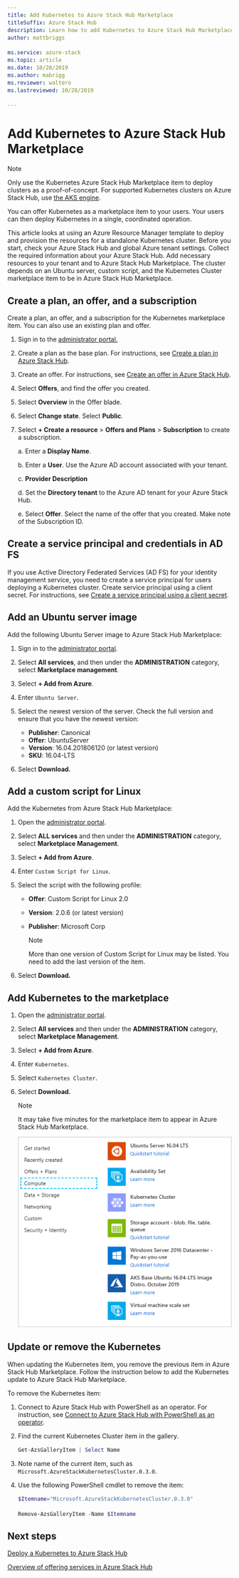 ```yaml
---
title: Add Kubernetes to Azure Stack Hub Marketplace
titleSuffix: Azure Stack Hub
description: Learn how to add Kubernetes to Azure Stack Hub Marketplace.
author: mattbriggs

ms.service: azure-stack
ms.topic: article
ms.date: 10/28/2019
ms.author: mabrigg
ms.reviewer: waltero
ms.lastreviewed: 10/28/2019

---
```


# Add Kubernetes to Azure Stack Hub Marketplace

> [!note]  
> Only use the Kubernetes Azure Stack Hub Marketplace item to deploy clusters as a proof-of-concept. For supported Kubernetes clusters on Azure Stack Hub, use [the AKS engine](azure-stack-aks-engine.md).

You can offer Kubernetes as a marketplace item to your users. Your users can then deploy Kubernetes in a single, coordinated operation.

This article looks at using an Azure Resource Manager template to deploy and provision the resources for a standalone Kubernetes cluster. Before you start, check your Azure Stack Hub and global Azure tenant settings. Collect the required information about your Azure Stack Hub. Add necessary resources to your tenant and to Azure Stack Hub Marketplace. The cluster depends on an Ubuntu server, custom script, and the Kubernetes Cluster marketplace item to be in Azure Stack Hub Marketplace.

## Create a plan, an offer, and a subscription

Create a plan, an offer, and a subscription for the Kubernetes marketplace item. You can also use an existing plan and offer.

1. Sign in to the [administrator portal.](https://adminportal.local.azurestack.external)

1. Create a plan as the base plan. For instructions, see [Create a plan in Azure Stack Hub](azure-stack-create-plan.md).

1. Create an offer. For instructions, see [Create an offer in Azure Stack Hub](azure-stack-create-offer.md).

1. Select **Offers**, and find the offer you created.

1. Select **Overview** in the Offer blade.

1. Select **Change state**. Select **Public**.

1. Select **+ Create a resource** > **Offers and Plans** > **Subscription** to create a subscription.

    a. Enter a **Display Name**.

    b. Enter a **User**. Use the Azure AD account associated with your tenant.

    c. **Provider Description**

    d. Set the **Directory tenant** to the Azure AD tenant for your Azure Stack Hub. 

    e. Select **Offer**. Select the name of the offer that you created. Make note of the Subscription ID.

## Create a service principal and credentials in AD FS

If you use Active Directory Federated Services (AD FS) for your identity management service, you need to create a service principal for users deploying a Kubernetes cluster. Create service principal using a client secret. For instructions, see [Create a service principal using a client secret](azure-stack-create-service-principals.md#create-a-service-principal-that-uses-client-secret-credentials).

## Add an Ubuntu server image

Add the following Ubuntu Server image to Azure Stack Hub Marketplace:

1. Sign in to the [administrator portal](https://adminportal.local.azurestack.external).

1. Select **All services**, and then under the **ADMINISTRATION** category, select **Marketplace management**.

1. Select **+ Add from Azure**.

1. Enter `Ubuntu Server`.

1. Select the newest version of the server. Check the full version and ensure that you have the newest version:
    - **Publisher**: Canonical
    - **Offer**: UbuntuServer
    - **Version**: 16.04.201806120 (or latest version)
    - **SKU**: 16.04-LTS

1. Select **Download.**

## Add a custom script for Linux

Add the Kubernetes from Azure Stack Hub Marketplace:

1. Open the [administrator portal](https://adminportal.local.azurestack.external).

1. Select **ALL services** and then under the **ADMINISTRATION** category, select **Marketplace Management**.

1. Select **+ Add from Azure**.

1. Enter `Custom Script for Linux`.

1. Select the script with the following profile:
   - **Offer**: Custom Script for Linux 2.0
   - **Version**: 2.0.6 (or latest version)
   - **Publisher**: Microsoft Corp

     > [!Note]  
     > More than one version of Custom Script for Linux may be listed. You need to add the last version of the item.

1. Select **Download.**

## Add Kubernetes to the marketplace

1. Open the [administrator portal](https://adminportal.local.azurestack.external).

1. Select **All services** and then under the **ADMINISTRATION** category, select **Marketplace Management**.

1. Select **+ Add from Azure**.

1. Enter `Kubernetes`.

1. Select `Kubernetes Cluster`.

1. Select **Download.**

    > [!note]  
    > It may take five minutes for the marketplace item to appear in Azure Stack Hub Marketplace.

    ![Kubernetes item in Azure Stack Hub Marketplace](../user/media/azure-stack-solution-template-kubernetes-deploy/marketplaceitem.png)

## Update or remove the Kubernetes

When updating the Kubernetes item, you remove the previous item in Azure Stack Hub Marketplace. Follow the instruction below to add the Kubernetes update to Azure Stack Hub Marketplace.

To remove the Kubernetes item:

1. Connect to Azure Stack Hub with PowerShell as an operator. For instruction, see [Connect to Azure Stack Hub with PowerShell as an operator](azure-stack-powershell-configure-admin.md).

2. Find the current Kubernetes Cluster item in the gallery.

    ```powershell  
    Get-AzsGalleryItem | Select Name
    ```
    
3. Note name of the current item, such as `Microsoft.AzureStackKubernetesCluster.0.3.0`.

4. Use the following PowerShell cmdlet to remove the item:

    ```powershell  
    $Itemname="Microsoft.AzureStackKubernetesCluster.0.3.0"

    Remove-AzsGalleryItem -Name $Itemname
    ```

## Next steps

[Deploy a Kubernetes to Azure Stack Hub](../user/azure-stack-solution-template-kubernetes-deploy.md)

[Overview of offering services in Azure Stack Hub](service-plan-offer-subscription-overview.md)
